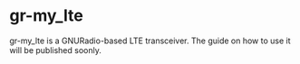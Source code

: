 # gr-my_lte

gr-my_lte is a GNURadio-based LTE transceiver. The guide on how to use it will be published soonly. 

